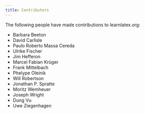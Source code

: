 ```yaml
---
title: Contributors
---
```


The following people have made contributions to learnlatex.org:

- Barbara Beeton
- David Carlisle
- Paulo Roberto Massa Cereda
- Ulrike Fischer
- Jim Hefferon
- Marcel Fabian Krüger
- Frank Mittelbach
- Phelype Oleinik
- Will Robertson
- Jonathan P. Spratte
- Moritz Wemheuer
- Joseph Wright
- Dung Vu
- Uwe Ziegenhagen
